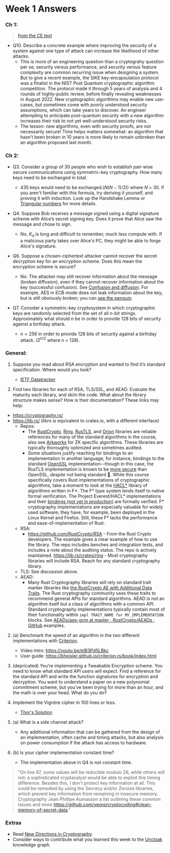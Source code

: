 # Week 1 Answers 

### Ch 1:
> [from the CE text](https://drive.google.com/file/d/15csrrLC72dgFdCTxQ4FQBhHtRFDbLzkU/view?usp=share_link)

- Q10. Describe a concrete example where improving the security of a system against one type of attack can increase the likelihood of other attacks.
	- This is more of an engineering question than a cryptograhy question per se; security versus performance, and security versus feature complexity are common recurring issue when designing a system. But to give a recent example, the SIKE key-encapsulation protocol was a finalist in the NIST Post Quantum cryptographic algorithm competition. The protocol made it through 5 years of analysis and 4 rounds of highly-public review, before finally revealing weaknesses in August 2022. New cryptographic algorithms may enable new use-cases, but sometimes come with poorly understood security assumptions, which can take years to discover. An engineer attempting to anticipate post-quantum security with a new algorithm increases their risk to not yet well-understood security risks.
	- The lesson: new algorithms, even with security proofs, are not necessarily secure! Time helps matters somewhat: an algorithm that hasn’t been broken in 10 years is more likely to remain unbroken than an algorithm proposed last month.

### Ch 2:
- Q3. Consider a group of 30 people who wish to establish pair-wise secure communications using symmetric-key cryptography. How many keys need to be exchanged in total.
    - 435 keys would need to be exchanged.($N(N-1)/2$)) where $N$ = 30. If you aren't familiar with this formula, try deriving it yourself, and proving it with induction. Look up the Handshake Lemma or [Triangular numbers](https://en.wikipedia.org/wiki/Triangular_number) for more details.

- Q4. Suppose Bob receives a message signed using a digital signature scheme with Alice’s secret signing key. Does it prove that Alice saw the message and chose to sign.
    - No,  $K_a$ is long and difficult to remember, much less compute with. If a malicious party takes over Alice's PC, they might be able to forge Alice's signature. 

- Q6. Suppose a chosen-ciphertext attacker cannot recover the secret decryption key for an encryption scheme. Does this mean the encryption scheme is secure?
    - No. The attacker may still recover information about the message (broken diffusion), even if they cannot recover information about the key (successful confusion). See [Confusion and diffusion](https://en.wikipedia.org/wiki/Confusion_and_diffusion). For example, AES in ECB mode does not leak information about the key, but is still obviously broken; you can [see the penguin](https://words.filippo.io/the-ecb-penguin/).

- Q7. Consider a symmetric-key cryptosystem in which cryptographic keys are randomly selected from the set of all n-bit strings. Approximately what should n be in order to provide 128 bits of security against a birthday attack.
    - $n = 256$ in order to provide 128 bits of security against a birthday attack. ($2^{n/2}$ where n = 128).

### General:

1. Suppose you read about RSA encryption and wanted to find it’s standard specification. Where would you look?
	- [IETF Datatracker](https://datatracker.ietf.org/doc/rfc3447/)

2. Find two libraries for each of RSA, TLS/SSL, and AEAD. Evaluate the maturity each library, and skim the code. What about the library structure makes sense? How is their documentation? These links may help:
- https://cryptography.rs/
- https://lib.rs/ (librs is equivalent to crates.io, with a different interface)
	- Repos:
		- The [RustCrypto](https://github.com/RustCrypto), [Ring](https://github.com/briansmith/ring), [RusTLS](https://github.com/rustls/rustls), and [Orion](https://github.com/orion-rs/orion) libraries are reliable references for many of the standard algorithms in the course, also see [Arkworks](https://github.com/arkworks-rs) for ZK specific algorithms. These libraries are typically thoroughly optimized and sometimes audited.
		- Some situations justify reaching for bindings to an implementation in another language, for instance, bindings to the standard [OpenSSL](https://github.com/sfackler/rust-openssl) implementation--though in this case, the RusTLS implementation is known to be [more secure](https://www.zdnet.com/article/a-rust-based-tls-library-outperformed-openssl-in-almost-every-category/) than OpenSSL, *despite* not being standard 🍄. While this course specifically covers Rust implementations of cryptographic algorithms, take a moment to look at the [HACL*](https://hacl-star.github.io/index.html) library of algorithms written in F*. The F* type system lends itself to native formal verification. The Project Everest/HACL* implementations and their [bindings (not yet in production)](https://github.com/franziskuskiefer/evercrypt-rust/tree/main/evercrypt-rs) are formally verified. F* cryptography implementations are especially valuable for widely used software; they have, for example, been deployed in the Linux Kernel and Firefox. Still, these F* lacks the performance and ease-of-implementation of Rust.
	- RSA:
		- https://github.com/RustCrypto/RSA - From the Rust Crypto developers. The example gives a clear example of how to use the library. The repo includes benches and integration tests, and includes a note about the auditing status. The repo is actively maintained. https://lib.rs/crates/ring - Most cryptography libraries will include RSA. Reach for any standard cryptography library.
	- TLS: See discussion above.
	- AEAD:
		- Many Rust Cryptography libraries will rely on standard trait marker libraries like [the RustCrypto AE with Additional Data Traits](https://github.com/RustCrypto/traits/tree/master/aead). The Rust cryptography community uses these traits to recommend general APIs for standard algorithms. AEAD is not an algorithm itself but a class of algorithms with a common API. Standard cryptography implementations typically contain most of their functionality within `impl TRAIT_NAME for MY_IMPLEMENTATION` blocks. See [AEADs/aes-gcm at master · RustCrypto/AEADs · GitHub](https://github.com/RustCrypto/AEADs/tree/master/aes-gcm) examples.
2. (a) Benchmark the speed of an algorithm in the two different implementations with [Criterion](https://lib.rs/crates/criterion). 
    - Video intro: https://youtu.be/eIB3Pd5LBkc
    - User guide: https://bheisler.github.io/criterion.rs/book/index.html

3. (depricated) You’re implementing a Tweakable Encryption scheme. You need to know what standard API users will expect. Find a reference for the standard API and write the function signatures for encryption and decryption.
You want to understand a paper on a new polynomial commitment scheme, but you’ve been trying for more than an hour, and the math is over your head. What do you do?

4. Implement the Vignère cipher in 100 lines or less.
	- [Thor's Solution](https://github.com/thor314/uncloak-hw/tree/main/hw1)

5. (a) What is a side channel attack?
	- Any additional information that can be gathered from the design of an implementation, often cache and timing attacks, but also analysis on power consumption if the attack has access to hardware.

5. (b) Is your cipher implementation constant time?
	- The implementation above in Q4 is not constant time.
> "On line 87, some values will be reducible modulo 26, while others will not: a sophisticated cryptanalyst would be able to exploit this timing difference. Besides this, I don't protect key information at all. This could be remedied by using the Secrecy and/or Zeroize libraries, which prevent key information from remaining in insecure memory. Cryptography Jean Phillipe Aumasson a list outlining these common issues and more https://github.com/veorq/cryptocoding#clean-memory-of-secret-data."

### Extras

- Read [New Directions in Cryptography](https://ieeexplore.ieee.org/document/1055638).
- Consider ways to contribute what you learned this week to the [Uncloak](https://uncloak.org) knowledge graph.
